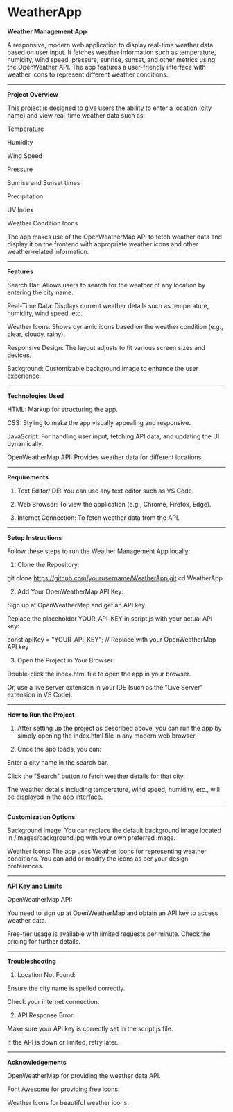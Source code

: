 # WeatherApp
**Weather Management App**

A responsive, modern web application to display real-time weather data based on user input. It fetches weather information such as temperature, humidity, wind speed, pressure, sunrise, sunset, and other metrics using the OpenWeather API. The app features a user-friendly interface with weather icons to represent different weather conditions.


---

**Project Overview**

This project is designed to give users the ability to enter a location (city name) and view real-time weather data such as:

Temperature

Humidity

Wind Speed

Pressure

Sunrise and Sunset times

Precipitation

UV Index

Weather Condition Icons


The app makes use of the OpenWeatherMap API to fetch weather data and display it on the frontend with appropriate weather icons and other weather-related information.


---

**Features**

Search Bar: Allows users to search for the weather of any location by entering the city name.

Real-Time Data: Displays current weather details such as temperature, humidity, wind speed, etc.

Weather Icons: Shows dynamic icons based on the weather condition (e.g., clear, cloudy, rainy).

Responsive Design: The layout adjusts to fit various screen sizes and devices.

Background: Customizable background image to enhance the user experience.



---

**Technologies Used**

HTML: Markup for structuring the app.

CSS: Styling to make the app visually appealing and responsive.

JavaScript: For handling user input, fetching API data, and updating the UI dynamically.

OpenWeatherMap API: Provides weather data for different locations.



---

**Requirements**

1. Text Editor/IDE: You can use any text editor such as VS Code.


2. Web Browser: To view the application (e.g., Chrome, Firefox, Edge).


3. Internet Connection: To fetch weather data from the API.




---

**Setup Instructions**

Follow these steps to run the Weather Management App locally:

1. Clone the Repository:

git clone https://github.com/yourusername/WeatherApp.git
cd WeatherApp

2. Add Your OpenWeatherMap API Key:

Sign up at OpenWeatherMap and get an API key.

Replace the placeholder YOUR_API_KEY in script.js with your actual API key:

const apiKey = "YOUR_API_KEY"; // Replace with your OpenWeatherMap API key

3. Open the Project in Your Browser:

Double-click the index.html file to open the app in your browser.

Or, use a live server extension in your IDE (such as the "Live Server" extension in VS Code).

---

**How to Run the Project**

1. After setting up the project as described above, you can run the app by simply opening the index.html file in any modern web browser.


2. Once the app loads, you can:

Enter a city name in the search bar.

Click the "Search" button to fetch weather details for that city.

The weather details including temperature, wind speed, humidity, etc., will be displayed in the app interface.





---

**Customization Options**

Background Image: You can replace the default background image located in /images/background.jpg with your own preferred image.

Weather Icons: The app uses Weather Icons for representing weather conditions. You can add or modify the icons as per your design preferences.



---

**API Key and Limits**

OpenWeatherMap API:

You need to sign up at OpenWeatherMap and obtain an API key to access weather data.

Free-tier usage is available with limited requests per minute. Check the pricing for further details.

---

**Troubleshooting**

1. Location Not Found:

Ensure the city name is spelled correctly.

Check your internet connection.



2. API Response Error:

Make sure your API key is correctly set in the script.js file.

If the API is down or limited, retry later.

---

**Acknowledgements**

OpenWeatherMap for providing the weather data API.

Font Awesome for providing free icons.

Weather Icons for beautiful weather icons.
